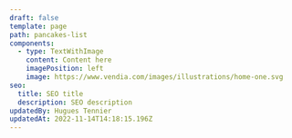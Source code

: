 ```yaml
---
draft: false
template: page
path: pancakes-list
components:
  - type: TextWithImage
    content: Content here
    imagePosition: left
    image: https://www.vendia.com/images/illustrations/home-one.svg
seo:
  title: SEO title
  description: SEO description
updatedBy: Hugues Tennier
updatedAt: 2022-11-14T14:18:15.196Z
---
```

